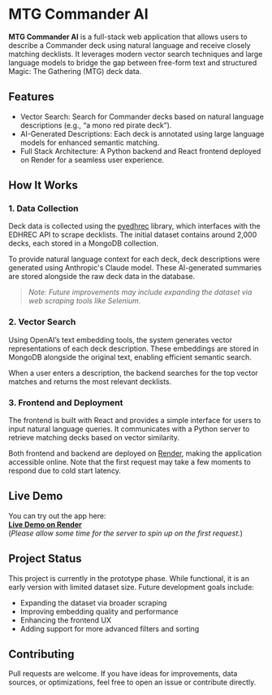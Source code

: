 # MTG Commander AI

**MTG Commander AI** is a full-stack web application that allows users to describe a Commander deck using natural language and receive closely matching decklists. It leverages modern vector search techniques and large language models to bridge the gap between free-form text and structured Magic: The Gathering (MTG) deck data.

## Features

- Vector Search: Search for Commander decks based on natural language descriptions (e.g., “a mono red pirate deck”).
- AI-Generated Descriptions: Each deck is annotated using large language models for enhanced semantic matching.
- Full Stack Architecture: A Python backend and React frontend deployed on Render for a seamless user experience.

## How It Works

### 1. Data Collection

Deck data is collected using the [pyedhrec](https://pypi.org/project/pyedhrec/) library, which interfaces with the EDHREC API to scrape decklists. The initial dataset contains around 2,000 decks, each stored in a MongoDB collection.

To provide natural language context for each deck, deck descriptions were generated using Anthropic's Claude model. These AI-generated summaries are stored alongside the raw deck data in the database.

> _Note: Future improvements may include expanding the dataset via web scraping tools like Selenium._

### 2. Vector Search

Using OpenAI’s text embedding tools, the system generates vector representations of each deck description. These embeddings are stored in MongoDB alongside the original text, enabling efficient semantic search.

When a user enters a description, the backend searches for the top vector matches and returns the most relevant decklists.

### 3. Frontend and Deployment

The frontend is built with React and provides a simple interface for users to input natural language queries. It communicates with a Python server to retrieve matching decks based on vector similarity.

Both frontend and backend are deployed on [Render](https://render.com), making the application accessible online. Note that the first request may take a few moments to respond due to cold start latency.

## Live Demo

You can try out the app here:  
[**Live Demo on Render**](https://mtg-commander-ai.onrender.com)  
(*Please allow some time for the server to spin up on the first request.*)

## Project Status

This project is currently in the prototype phase. While functional, it is an early version with limited dataset size. Future development goals include:

- Expanding the dataset via broader scraping
- Improving embedding quality and performance
- Enhancing the frontend UX
- Adding support for more advanced filters and sorting

## Contributing

Pull requests are welcome. If you have ideas for improvements, data sources, or optimizations, feel free to open an issue or contribute directly.
